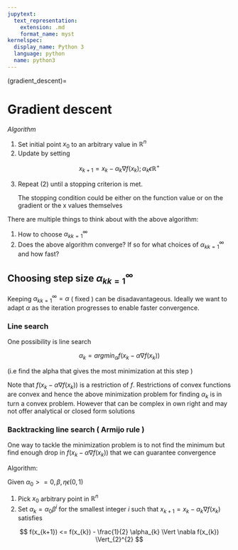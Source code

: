 ```yaml
---
jupytext:
  text_representation:
    extension: .md
    format_name: myst
kernelspec:
  display_name: Python 3
  language: python
  name: python3
---
```


(gradient_descent)=

# Gradient descent

*Algorithm*

1. Set initial point $x_{0}$ to an arbitrary value in $\mathbb{R}^{n}$
2. Update by setting

$$
    x_{k+1} = x_{k} - \alpha_{k} \nabla f(x_{k});    \alpha_{k} \epsilon \mathbb{R}^{+}
$$

3. Repeat (2) until a stopping criterion is met.

    The stopping condition could be either on the function value or on the gradient or the x values themselves

There are multiple things to think about with the above algorithm:

1. How to choose ${\alpha_{k}}_{k=1}^{\infty}$
2. Does the above algorithm converge? If so for what choices of ${ \alpha_{k} }_{k=1}^{\infty}$ and how fast?


## Choosing step size ${\alpha_{k}}_{k=1}^{\infty}$

Keeping ${\alpha_{k}}_{k=1}^{\infty} = \alpha$ ( fixed ) can be disadavantageous. Ideally we want to adapt $\alpha$ as the iteration progresses to enable faster convergence.

### Line search

One possibility is line search

$$
    \alpha_{k} = argmin_{\alpha} f(x_{k} - \alpha \nabla f(x_{k}))
$$

(i.e find the alpha that gives the most minimization at this step )


Note that $f(x_{k} - \alpha \nabla f(x_{k}))$ is a restriction of $f$. Restrictions of convex functions are convex and hence the above minimization problem for finding $\alpha_{k}$ is in turn a convex problem. However that can be complex in own right and may not offer analytical or closed form solutions

### Backtracking line search ( Armijo rule )

One way to tackle the minimization problem is to not find the minimum but find enough drop in $f(x_{k} - \alpha \nabla f(x_{k}))$ that we can guarantee convergence

Algorithm:

Given $\alpha_{0} >= 0, \beta, \eta \epsilon (0,1)$

1. Pick $x_{0}$ arbitrary point in $\mathbb{R}^{n}$
2. Set $\alpha_{k} = \alpha_{0} \beta^{i}$ for the smallest integer $i$ such that $x_{k+1} = x_{k} - \alpha_{k} \nabla f(x_{k})$ satisfies

$$
    f(x_{k+1}) <= f(x_{k}) - \frac{1}{2} \alpha_{k} \Vert \nabla f(x_{k}) \Vert_{2}^{2}
$$